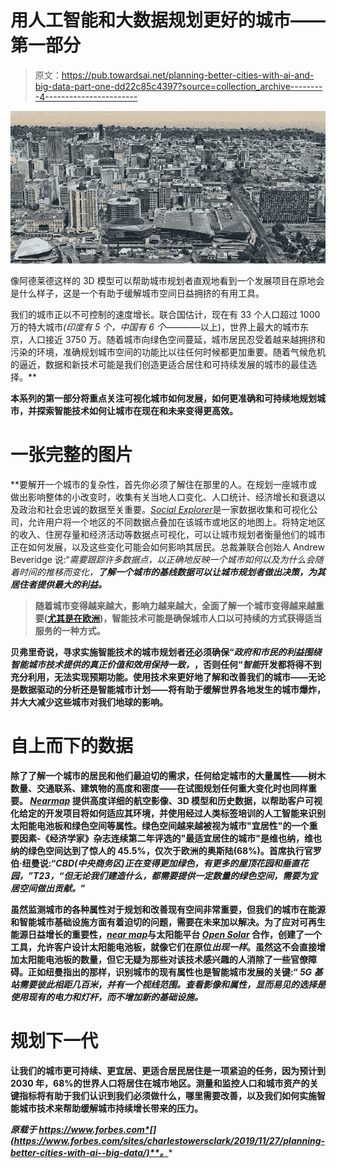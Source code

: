# 用人工智能和大数据规划更好的城市——第一部分

> 原文：<https://pub.towardsai.net/planning-better-cities-with-ai-and-big-data-part-one-dd22c85c4397?source=collection_archive---------4----------------------->

![](img/abc18db00effdff67132c1757b1728e9.png)

像阿德莱德这样的 3D 模型可以帮助城市规划者直观地看到一个发展项目在原地会是什么样子，这是一个有助于缓解城市空间日益拥挤的有用工具。

我们的城市正以不可控制的速度增长。联合国估计，现在有 33 个人口超过 1000 万的特大城市[](https://www.un.org/en/events/citiesday/assets/pdf/the_worlds_cities_in_2018_data_booklet.pdf)*(印度有 5 个，中国有 6 个——[](https://edition.cnn.com/travel/article/china-top-megacities/index.html)*——以上)，世界上最大的城市东京，人口接近 3750 万。随着城市向绿色空间蔓延，城市居民忍受着越来越拥挤和污染的环境，准确规划城市空间的功能比以往任何时候都更加重要。随着气候危机的逼近，数据和新技术可能是我们创造更适合居住和可持续发展的城市的最佳选择。**

**本系列的第一部分将重点关注可视化城市如何发展，如何更准确和可持续地规划城市，并探索智能技术如何让城市在现在和未来变得更高效。**

# ****一张完整的图片****

**要解开一个城市的复杂性，首先你必须了解住在那里的人。在规划一座城市或做出影响整体的小改变时，收集有关当地人口变化、人口统计、经济增长和衰退以及政治和社会忠诚的数据至关重要。[*Social Explorer*](https://www.socialexplorer.com/)是一家数据收集和可视化公司，允许用户将一个地区的不同数据点叠加在该城市或地区的地图上。将特定地区的收入、住房存量和经济活动等数据点可视化，可以让城市规划者衡量他们的城市正在如何发展，以及这些变化可能会如何影响其居民。总裁兼联合创始人 Andrew Beveridge 说:“*需要跟踪许多数据点，以正确地反映一个城市如何以及为什么会随着时间的推移而变化，**了解一个城市的基线数据可以让城市规划者做出决策，为其居住者提供最大的利益。***

> **随着城市变得越来越大，影响力越来越大，全面了解一个城市变得越来越重要([尤其是在欧洲](https://www.theguardian.com/cities/2019/nov/10/how-europes-cities-stole-continents-wealth))，智能技术可能是确保城市人口以可持续的方式获得适当服务的一种方式。**

**贝弗里奇说，寻求实施智能技术的城市规划者还必须确保“*政府和市民的利益围绕智能城市技术提供的真正价值和效用保持一致，*，否则任何“*智能*开发都将得不到充分利用，无法实现预期功能。使用技术来更好地了解和改善我们的城市——无论是数据驱动的分析还是智能城市计划——将有助于缓解世界各地发生的城市爆炸，并大大减少这些城市对我们地球的影响。**

# ****自上而下的数据****

**除了了解一个城市的居民和他们最迫切的需求，任何给定城市的大量属性——树木数量、交通联系、建筑物的高度和密度——在试图规划任何重大变化时也同样重要。 [*Nearmap*](https://www.nearmap.com/us/en) 提供高度详细的航空影像、3D 模型和历史数据，以帮助客户可视化给定的开发项目将如何适应其环境，并使用经过人类标签培训的人工智能来识别太阳能电池板和绿色空间等属性。绿色空间越来越被视为城市"宜居性"的一个重要因素-《经济学家》杂志连续第二年评选的"最适宜居住的城市"是维也纳，维也纳的绿色空间达到了惊人的 45.5%，仅次于欧洲的奥斯陆(68%)。首席执行官罗伯·纽曼说:“*CBD(中央商务区)正在变得更加绿色，有更多的屋顶花园和垂直花园，”T23，“但无论我们建造什么，都需要提供一定数量的绿色空间，需要为宜居空间做出贡献。*”**

**虽然监测城市的各种属性对于规划和改善现有空间非常重要，但我们的城市在能源和智能城市基础设施方面有着迫切的问题，需要在未来加以解决。为了应对可再生能源日益增长的重要性，[*near map*](https://www.nearmap.com/us/en/products/nearmap-on-opensolar)与太阳能平台 [*Open Solar*](https://www.opensolar.com/) 合作，创建了一个工具，允许客户设计太阳能电池板，就像它们在原位*出现一样*。虽然这不会直接增加太阳能电池板的数量，但它无疑为那些对该技术感兴趣的人消除了一些官僚障碍。正如纽曼指出的那样，识别城市的现有属性也是智能城市发展的关键:“ *5G 基站需要彼此相距几百米，并有一个视线范围。查看影像和属性，显而易见的选择是使用现有的电力和灯杆，而不增加新的基础设施。***

# ****规划下一代****

**让我们的城市更可持续、更宜居、更适合居民居住是一项紧迫的任务，因为预计到 2030 年，68%的世界人口将居住在城市地区。测量和监控人口和城市资产的关键指标将有助于我们认识到我们必须做什么，哪里需要改善，以及我们如何实施智能城市技术来帮助缓解城市持续增长带来的压力。**

***原载于 https://www.forbes.com*[](https://www.forbes.com/sites/charlestowersclark/2019/11/27/planning-better-cities-with-ai--big-data/)**。****